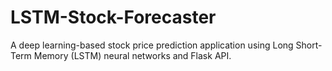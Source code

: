 # LSTM-Stock-Forecaster
A deep learning-based stock price prediction application using Long Short-Term Memory (LSTM) neural networks and Flask API.
